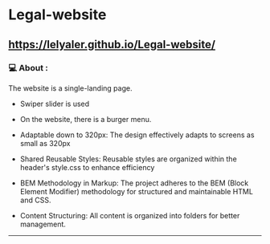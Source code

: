 # Legal-website
## https://lelyaler.github.io/Legal-website/

### 💻 About :
The website is a single-landing page.

- Swiper slider is used
  
- On the website, there is a burger menu.

- Adaptable down to 320px: The design effectively adapts to screens as small as 320px

- Shared Reusable Styles: Reusable styles are organized within the header's style.css to enhance efficiency

- BEM Methodology in Markup: The project adheres to the BEM (Block Element Modifier) methodology for structured and maintainable HTML and CSS.

- Content Structuring: All content is organized into folders for better management.

---
